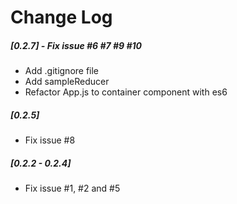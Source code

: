 # Change Log

##### [0.2.7] - Fix issue #6 #7 #9 #10
- Add .gitignore file
- Add sampleReducer
- Refactor App.js to container component with es6
##### [0.2.5] 
- Fix issue #8
##### [0.2.2 - 0.2.4] 
- Fix issue #1, #2 and #5